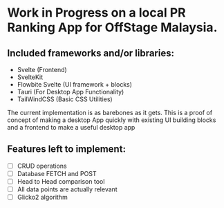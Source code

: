 # Work in Progress on a local PR Ranking App for OffStage Malaysia.

## Included frameworks and/or libraries:
- Svelte (Frontend)
- SvelteKit
- Flowbite Svelte (UI framework + blocks)
- Tauri (For Desktop App Functionality)
- TailWindCSS (Basic CSS Utilities)

The current implementation is as barebones as it gets. This is a proof of concept of making a desktop App quickly with existing UI building blocks and a frontend to make a useful desktop app

## Features left to implement:
- [ ] CRUD operations
- [ ] Database FETCH and POST
- [ ] Head to Head comparison tool
- [ ] All data points are actually relevant
- [ ] Glicko2 algorithm